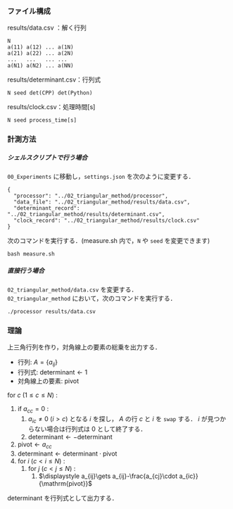 ### ファイル構成
results/data.csv ：解く行列
```
N
a(11) a(12) ... a(1N)
a(21) a(22) ... a(2N)
...   ...   ... ...
a(N1) a(N2) ... a(NN)
```
results/determinant.csv：行列式  
```
N seed det(CPP) det(Python)
```
results/clock.csv：処理時間[s]  
```
N seed process_time[s]
```
### 計測方法
##### シェルスクリプトで行う場合
``00_Experiments`` に移動し，``settings.json`` を次のように変更する．
```
{
  "processor": "../02_triangular_method/processor",
  "data_file": "../02_triangular_method/results/data.csv",
  "determinant_record": "../02_triangular_method/results/determinant.csv",
  "clock_record": "../02_triangular_method/results/clock.csv"
}
```
次のコマンドを実行する．(measure.sh 内で，``N`` や ``seed`` を変更できます)
```
bash measure.sh
```
##### 直接行う場合
``02_triangular_method/data.csv`` を変更する．  
``02_triangular_method`` において，次のコマンドを実行する．
```
./processor results/data.csv
```

### 理論
上三角行列を作り，対角線上の要素の総乗を出力する．  
- 行列: $A=\{a_{ij}\}$
- 行列式: $\mathrm{determinant\gets 1}$  
- 対角線上の要素: $\mathrm{pivot}$  

$\mathrm{for}\ c\ (1\le c\le N)$ :
1. $\mathrm{if}\ a_{cc} = 0$ :  
    1. $a_{ic} \neq 0\ (i \gt c)$ となる $i$ を探し， $A$ の行 $c$ と $i$ を ``swap`` する． $i$ が見つからない場合は行列式は $0$ として終了する．
    2.  $\mathrm{determinant}\gets -\mathrm{determinant}$
2. $\mathrm{pivot} \gets a_{cc}$
3. $\mathrm{determinant}\gets \mathrm{determinant} \cdot \mathrm{pivot}$
4. $\mathrm{for}\ i\ (c\lt i\le N)$ :  
    1. $\mathrm{for}\ j\ (c\lt j\le N)$ :  
        1. $\displaystyle a_{ij}\gets a_{ij}-\frac{a_{cj}\cdot a_{ic}}{\mathrm{pivot}}$  

$\mathrm{determinant}$ を行列式として出力する．
